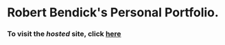 # Robert Bendick's Personal Portfolio.

### To visit the *hosted* site, click [here](https://robbiebendick.github.io/robbie/)
